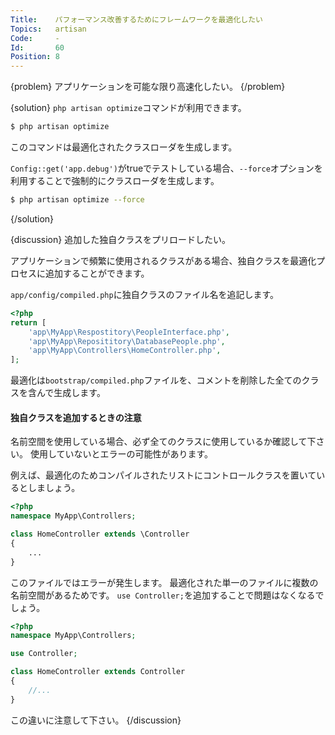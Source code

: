 ```yaml
---
Title:    パフォーマンス改善するためにフレームワークを最適化したい
Topics:   artisan
Code:     -
Id:       60
Position: 8
---
```


{problem}
アプリケーションを可能な限り高速化したい。
{/problem}

{solution}
`php artisan optimize`コマンドが利用できます。

```bash
$ php artisan optimize
```

このコマンドは最適化されたクラスローダを生成します。

`Config::get('app.debug')`がtrueでテストしている場合、`--force`オプションを利用することで強制的にクラスローダを生成します。

```bash
$ php artisan optimize --force
```
{/solution}

{discussion}
追加した独自クラスをプリロードしたい。

アプリケーションで頻繁に使用されるクラスがある場合、独自クラスを最適化プロセスに追加することができます。

`app/config/compiled.php`に独自クラスのファイル名を追記します。

```php
<?php
return [
    'app\MyApp\Respostitory\PeopleInterface.php',
    'app\MyApp\Reposititory\DatabasePeople.php',
    'app\MyApp\Controllers\HomeController.php',
];
```

最適化は`bootstrap/compiled.php`ファイルを、コメントを削除した全てのクラスを含んで生成します。

#### 独自クラスを追加するときの注意

名前空間を使用している場合、必ず全てのクラスに使用しているか確認して下さい。
使用していないとエラーの可能性があります。

例えば、最適化のためコンパイルされたリストにコントロールクラスを置いているとしましょう。

```php
<?php
namespace MyApp\Controllers;

class HomeController extends \Controller
{
    ...
}
```

このファイルではエラーが発生します。
最適化された単一のファイルに複数の名前空間があるためです。
`use Controller;`を追加することで問題はなくなるでしょう。

```php
<?php
namespace MyApp\Controllers;

use Controller;

class HomeController extends Controller
{
    //...
}
```

この違いに注意して下さい。
{/discussion}

